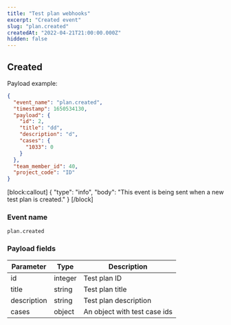 ```yaml
---
title: "Test plan webhooks"
excerpt: "Created event"
slug: "plan.created"
createdAt: "2022-04-21T21:00:00.000Z"
hidden: false
---
```


## Created

Payload example:

```json
{
  "event_name": "plan.created",
  "timestamp": 1650534130,
  "payload": {
    "id": 2,
    "title": "dd",
    "description": "d",
    "cases": {
      "1033": 0
    }
  },
  "team_member_id": 40,
  "project_code": "ID"
}
```
[block:callout]
{
  "type": "info",
  "body": "This event is being sent when a new test plan is created."
}
[/block]

### Event name

`plan.created`

### Payload fields

| Parameter   | Type   | Description                 |
|-------------|--------|-----------------------------|
| id          | integer    | Test plan ID                |
| title       | string | Test plan title             |
| description | string | Test plan description       |
| cases       | object  | An object with test case ids |
